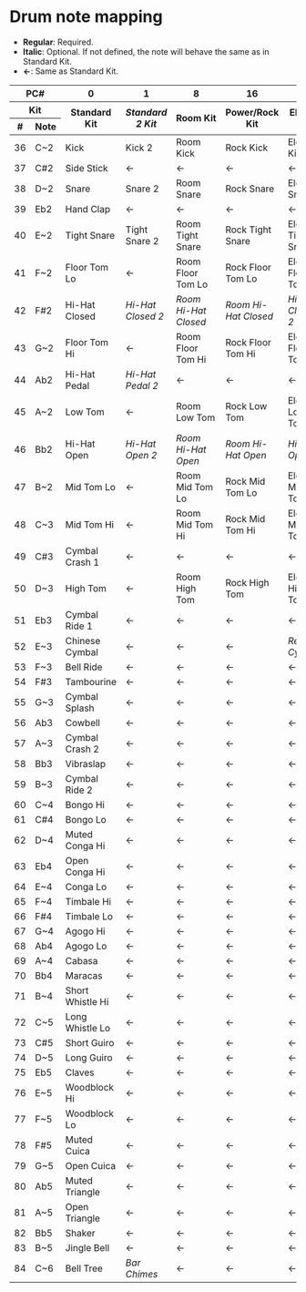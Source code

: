 # Drum note mapping
* **Regular**: Required.
* **Italic**: Optional. If not defined, the note will behave the same as in Standard Kit.
* **←**: Same as Standard Kit.

<div class="table-wrapper">
<table>
	<thead>
		<tr>
			<th colspan=2>PC#</th>
			<th>0</th>
			<th>1</th>
			<th>8</th>
			<th>16</th>
			<th>24</th>
			<th>25</th>
			<th>32</th>
			<th>40</th>
			<th>41</th>
			<th>48</th>
		</tr>
		<tr>
			<th colspan=2>Kit</th>
			<th rowspan=2>Standard Kit</th>
			<th rowspan=2><i>Standard 2 Kit</i></th>
			<th rowspan=2>Room&nbsp;Kit</th>
			<th rowspan=2>Power/Rock Kit</th>
			<th rowspan=2>Electro Kit</th>
			<th rowspan=2>Analog Kit</th>
			<th rowspan=2><i>Jazz&nbsp;Kit</i></th>
			<th rowspan=2>Brush&nbsp;Kit</th>
			<th rowspan=2><i>Brush Kit 2</i></th>
			<th rowspan=2>Orchestra Kit</th>
		</tr>
		<tr>
			<th>#</th>
			<th>Note</th>
		</tr>
	</thead>
	<tbody>
		<tr>
			<td>36</td>
			<td>C~2</td>
			<td>Kick</td>
			<td>Kick 2</td>
			<td>Room Kick</td>
			<td>Rock Kick</td>
			<td>Electro Kick</td>
			<td>Analog Kick</td>
			<td>←</td>
			<td>←</td>
			<td>←</td>
			<td>←</td>
		</tr>
		<tr>
			<td>37</td>
			<td>C#2</td>
			<td>Side Stick</td>
			<td>←</td>
			<td>←</td>
			<td>←</td>
			<td>←</td>
			<td>←</td>
			<td>←</td>
			<td>←</td>
			<td>←</td>
			<td>←</td>
		</tr>
		<tr>
			<td>38</td>
			<td>D~2</td>
			<td>Snare</td>
			<td>Snare 2</td>
			<td>Room Snare</td>
			<td>Rock Snare</td>
			<td>Electro Snare</td>
			<td>←</td>
			<td>←</td>
			<td>←</td>
			<td>←</td>
			<td>←</td>
		</tr>
		<tr>
			<td>39</td>
			<td>Eb2</td>
			<td>Hand Clap</td>
			<td>←</td>
			<td>←</td>
			<td>←</td>
			<td>←</td>
			<td>←</td>
			<td>←</td>
			<td>←</td>
			<td>←</td>
			<td>←</td>
		</tr>
		<tr>
			<td>40</td>
			<td>E~2</td>
			<td>Tight Snare</td>
			<td>Tight Snare 2</td>
			<td>Room Tight Snare</td>
			<td>Rock Tight Snare</td>
			<td>Electro Tight Snare</td>
			<td>←</td>
			<td>←</td>
			<td>←</td>
			<td>←</td>
			<td>←</td>
		</tr>
		<tr>
			<td>41</td>
			<td>F~2</td>
			<td>Floor Tom Lo</td>
			<td>←</td>
			<td>Room Floor Tom Lo</td>
			<td>Rock Floor Tom Lo</td>
			<td>Electro Floor Tom Lo</td>
			<td>←</td>
			<td>←</td>
			<td>←</td>
			<td>←</td>
			<td>←</td>
		</tr>
		<tr>
			<td>42</td>
			<td>F#2</td>
			<td>Hi-Hat Closed</td>
			<td><i>Hi-Hat Closed 2</i></td>
			<td><i>Room Hi-Hat Closed</i></td>
			<td><i>Room Hi-Hat Closed</i></td>
			<td><i>Hi-Hat Closed 2</i></td>
			<td>←</td>
			<td>←</td>
			<td>←</td>
			<td>←</td>
			<td>←</td>
		</tr>
		<tr>
			<td>43</td>
			<td>G~2</td>
			<td>Floor Tom Hi</td>
			<td>←</td>
			<td>Room Floor Tom Hi</td>
			<td>Rock Floor Tom Hi</td>
			<td>Electro Floor Tom Hi</td>
			<td>←</td>
			<td>←</td>
			<td>←</td>
			<td>←</td>
			<td>←</td>
		</tr>
		<tr>
			<td>44</td>
			<td>Ab2</td>
			<td>Hi-Hat Pedal</td>
			<td><i>Hi-Hat Pedal 2</i></td>
			<td>←</td>
			<td>←</td>
			<td>←</td>
			<td>←</td>
			<td>←</td>
			<td>←</td>
			<td>←</td>
			<td>←</td>
		</tr>
		<tr>
			<td>45</td>
			<td>A~2</td>
			<td>Low Tom</td>
			<td>←</td>
			<td>Room Low Tom</td>
			<td>Rock Low Tom</td>
			<td>Electro Low Tom</td>
			<td>←</td>
			<td>←</td>
			<td>←</td>
			<td>←</td>
			<td>←</td>
		</tr>
		<tr>
			<td>46</td>
			<td>Bb2</td>
			<td>Hi-Hat Open</td>
			<td><i>Hi-Hat Open 2</i></td>
			<td><i>Room Hi-Hat Open</i></td>
			<td><i>Room Hi-Hat Open</i></td>
			<td><i>Hi-Hat Open 2</i></td>
			<td>←</td>
			<td>←</td>
			<td>←</td>
			<td>←</td>
			<td>←</td>
		</tr>
		<tr>
			<td>47</td>
			<td>B~2</td>
			<td>Mid Tom Lo</td>
			<td>←</td>
			<td>Room Mid Tom Lo</td>
			<td>Rock Mid Tom Lo</td>
			<td>Electro Mid Tom Lo</td>
			<td>←</td>
			<td>←</td>
			<td>←</td>
			<td>←</td>
			<td>←</td>
		</tr>
		<tr>
			<td>48</td>
			<td>C~3</td>
			<td>Mid Tom Hi</td>
			<td>←</td>
			<td>Room Mid Tom Hi</td>
			<td>Rock Mid Tom Hi</td>
			<td>Electro Mid Tom Hi</td>
			<td>←</td>
			<td>←</td>
			<td>←</td>
			<td>←</td>
			<td>←</td>
		</tr>
		<tr>
			<td>49</td>
			<td>C#3</td>
			<td>Cymbal Crash 1</td>
			<td>←</td>
			<td>←</td>
			<td>←</td>
			<td>←</td>
			<td>←</td>
			<td>←</td>
			<td>←</td>
			<td>←</td>
			<td>←</td>
		</tr>
		<tr>
			<td>50</td>
			<td>D~3</td>
			<td>High Tom</td>
			<td>←</td>
			<td>Room High Tom</td>
			<td>Rock High Tom</td>
			<td>Electro High Tom</td>
			<td>←</td>
			<td>←</td>
			<td>←</td>
			<td>←</td>
			<td>←</td>
		</tr>
		<tr>
			<td>51</td>
			<td>Eb3</td>
			<td>Cymbal Ride 1</td>
			<td>←</td>
			<td>←</td>
			<td>←</td>
			<td>←</td>
			<td>←</td>
			<td>←</td>
			<td>←</td>
			<td>←</td>
			<td>←</td>
		</tr>
		<tr>
			<td>52</td>
			<td>E~3</td>
			<td>Chinese Cymbal</td>
			<td>←</td>
			<td>←</td>
			<td>←</td>
			<td><i>Reverse Cymbal</i></td>
			<td>←</td>
			<td>←</td>
			<td>←</td>
			<td>←</td>
			<td>←</td>
		</tr>
		<tr>
			<td>53</td>
			<td>F~3</td>
			<td>Bell Ride</td>
			<td>←</td>
			<td>←</td>
			<td>←</td>
			<td>←</td>
			<td>←</td>
			<td>←</td>
			<td>←</td>
			<td>←</td>
			<td>←</td>
		</tr>
		<tr>
			<td>54</td>
			<td>F#3</td>
			<td>Tambourine</td>
			<td>←</td>
			<td>←</td>
			<td>←</td>
			<td>←</td>
			<td>←</td>
			<td>←</td>
			<td>←</td>
			<td>←</td>
			<td>←</td>
		</tr>
		<tr>
			<td>55</td>
			<td>G~3</td>
			<td>Cymbal Splash</td>
			<td>←</td>
			<td>←</td>
			<td>←</td>
			<td>←</td>
			<td>←</td>
			<td>←</td>
			<td>←</td>
			<td>←</td>
			<td>←</td>
		</tr>
		<tr>
			<td>56</td>
			<td>Ab3</td>
			<td>Cowbell</td>
			<td>←</td>
			<td>←</td>
			<td>←</td>
			<td>←</td>
			<td>←</td>
			<td>←</td>
			<td>←</td>
			<td>←</td>
			<td>←</td>
		</tr>
		<tr>
			<td>57</td>
			<td>A~3</td>
			<td>Cymbal Crash 2</td>
			<td>←</td>
			<td>←</td>
			<td>←</td>
			<td>←</td>
			<td>←</td>
			<td>←</td>
			<td>←</td>
			<td>←</td>
			<td>←</td>
		</tr>
		<tr>
			<td>58</td>
			<td>Bb3</td>
			<td>Vibraslap</td>
			<td>←</td>
			<td>←</td>
			<td>←</td>
			<td>←</td>
			<td>←</td>
			<td>←</td>
			<td>←</td>
			<td>←</td>
			<td>←</td>
		</tr>
		<tr>
			<td>59</td>
			<td>B~3</td>
			<td>Cymbal Ride 2</td>
			<td>←</td>
			<td>←</td>
			<td>←</td>
			<td>←</td>
			<td>←</td>
			<td>←</td>
			<td>←</td>
			<td>←</td>
			<td>←</td>
		</tr>
		<tr>
			<td>60</td>
			<td>C~4</td>
			<td>Bongo Hi</td>
			<td>←</td>
			<td>←</td>
			<td>←</td>
			<td>←</td>
			<td>←</td>
			<td>←</td>
			<td>←</td>
			<td>←</td>
			<td>←</td>
		</tr>
		<tr>
			<td>61</td>
			<td>C#4</td>
			<td>Bongo Lo</td>
			<td>←</td>
			<td>←</td>
			<td>←</td>
			<td>←</td>
			<td>←</td>
			<td>←</td>
			<td>←</td>
			<td>←</td>
			<td>←</td>
		</tr>
		<tr>
			<td>62</td>
			<td>D~4</td>
			<td>Muted Conga Hi</td>
			<td>←</td>
			<td>←</td>
			<td>←</td>
			<td>←</td>
			<td>←</td>
			<td>←</td>
			<td>←</td>
			<td>←</td>
			<td>←</td>
		</tr>
		<tr>
			<td>63</td>
			<td>Eb4</td>
			<td>Open Conga Hi</td>
			<td>←</td>
			<td>←</td>
			<td>←</td>
			<td>←</td>
			<td>←</td>
			<td>←</td>
			<td>←</td>
			<td>←</td>
			<td>←</td>
		</tr>
		<tr>
			<td>64</td>
			<td>E~4</td>
			<td>Conga Lo</td>
			<td>←</td>
			<td>←</td>
			<td>←</td>
			<td>←</td>
			<td>←</td>
			<td>←</td>
			<td>←</td>
			<td>←</td>
			<td>←</td>
		</tr>
		<tr>
			<td>65</td>
			<td>F~4</td>
			<td>Timbale Hi</td>
			<td>←</td>
			<td>←</td>
			<td>←</td>
			<td>←</td>
			<td>←</td>
			<td>←</td>
			<td>←</td>
			<td>←</td>
			<td>←</td>
		</tr>
		<tr>
			<td>66</td>
			<td>F#4</td>
			<td>Timbale Lo</td>
			<td>←</td>
			<td>←</td>
			<td>←</td>
			<td>←</td>
			<td>←</td>
			<td>←</td>
			<td>←</td>
			<td>←</td>
			<td>←</td>
		</tr>
		<tr>
			<td>67</td>
			<td>G~4</td>
			<td>Agogo Hi</td>
			<td>←</td>
			<td>←</td>
			<td>←</td>
			<td>←</td>
			<td>←</td>
			<td>←</td>
			<td>←</td>
			<td>←</td>
			<td>←</td>
		</tr>
		<tr>
			<td>68</td>
			<td>Ab4</td>
			<td>Agogo Lo</td>
			<td>←</td>
			<td>←</td>
			<td>←</td>
			<td>←</td>
			<td>←</td>
			<td>←</td>
			<td>←</td>
			<td>←</td>
			<td>←</td>
		</tr>
		<tr>
			<td>69</td>
			<td>A~4</td>
			<td>Cabasa</td>
			<td>←</td>
			<td>←</td>
			<td>←</td>
			<td>←</td>
			<td>←</td>
			<td>←</td>
			<td>←</td>
			<td>←</td>
			<td>←</td>
		</tr>
		<tr>
			<td>70</td>
			<td>Bb4</td>
			<td>Maracas</td>
			<td>←</td>
			<td>←</td>
			<td>←</td>
			<td>←</td>
			<td>←</td>
			<td>←</td>
			<td>←</td>
			<td>←</td>
			<td>←</td>
		</tr>
		<tr>
			<td>71</td>
			<td>B~4</td>
			<td>Short Whistle Hi</td>
			<td>←</td>
			<td>←</td>
			<td>←</td>
			<td>←</td>
			<td>←</td>
			<td>←</td>
			<td>←</td>
			<td>←</td>
			<td>←</td>
		</tr>
		<tr>
			<td>72</td>
			<td>C~5</td>
			<td>Long Whistle Lo</td>
			<td>←</td>
			<td>←</td>
			<td>←</td>
			<td>←</td>
			<td>←</td>
			<td>←</td>
			<td>←</td>
			<td>←</td>
			<td>←</td>
		</tr>
		<tr>
			<td>73</td>
			<td>C#5</td>
			<td>Short Guiro</td>
			<td>←</td>
			<td>←</td>
			<td>←</td>
			<td>←</td>
			<td>←</td>
			<td>←</td>
			<td>←</td>
			<td>←</td>
			<td>←</td>
		</tr>
		<tr>
			<td>74</td>
			<td>D~5</td>
			<td>Long Guiro</td>
			<td>←</td>
			<td>←</td>
			<td>←</td>
			<td>←</td>
			<td>←</td>
			<td>←</td>
			<td>←</td>
			<td>←</td>
			<td>←</td>
		</tr>
		<tr>
			<td>75</td>
			<td>Eb5</td>
			<td>Claves</td>
			<td>←</td>
			<td>←</td>
			<td>←</td>
			<td>←</td>
			<td>←</td>
			<td>←</td>
			<td>←</td>
			<td>←</td>
			<td>←</td>
		</tr>
		<tr>
			<td>76</td>
			<td>E~5</td>
			<td>Woodblock Hi</td>
			<td>←</td>
			<td>←</td>
			<td>←</td>
			<td>←</td>
			<td>←</td>
			<td>←</td>
			<td>←</td>
			<td>←</td>
			<td>←</td>
		</tr>
		<tr>
			<td>77</td>
			<td>F~5</td>
			<td>Woodblock Lo</td>
			<td>←</td>
			<td>←</td>
			<td>←</td>
			<td>←</td>
			<td>←</td>
			<td>←</td>
			<td>←</td>
			<td>←</td>
			<td>←</td>
		</tr>
		<tr>
			<td>78</td>
			<td>F#5</td>
			<td>Muted Cuica</td>
			<td>←</td>
			<td>←</td>
			<td>←</td>
			<td>←</td>
			<td>←</td>
			<td>←</td>
			<td>←</td>
			<td>←</td>
			<td>←</td>
		</tr>
		<tr>
			<td>79</td>
			<td>G~5</td>
			<td>Open Cuica</td>
			<td>←</td>
			<td>←</td>
			<td>←</td>
			<td>←</td>
			<td>←</td>
			<td>←</td>
			<td>←</td>
			<td>←</td>
			<td>←</td>
		</tr>
		<tr>
			<td>80</td>
			<td>Ab5</td>
			<td>Muted Triangle</td>
			<td>←</td>
			<td>←</td>
			<td>←</td>
			<td>←</td>
			<td>←</td>
			<td>←</td>
			<td>←</td>
			<td>←</td>
			<td>←</td>
		</tr>
		<tr>
			<td>81</td>
			<td>A~5</td>
			<td>Open Triangle</td>
			<td>←</td>
			<td>←</td>
			<td>←</td>
			<td>←</td>
			<td>←</td>
			<td>←</td>
			<td>←</td>
			<td>←</td>
			<td>←</td>
		</tr>
		<tr>
			<td>82</td>
			<td>Bb5</td>
			<td>Shaker</td>
			<td>←</td>
			<td>←</td>
			<td>←</td>
			<td>←</td>
			<td>←</td>
			<td>←</td>
			<td>←</td>
			<td>←</td>
			<td>←</td>
		</tr>
		<tr>
			<td>83</td>
			<td>B~5</td>
			<td>Jingle Bell</td>
			<td>←</td>
			<td>←</td>
			<td>←</td>
			<td>←</td>
			<td>←</td>
			<td>←</td>
			<td>←</td>
			<td>←</td>
			<td>←</td>
		</tr>
		<tr>
			<td>84</td>
			<td>C~6</td>
			<td>Bell Tree</td>
			<td><i>Bar Chimes</i></td>
			<td>←</td>
			<td>←</td>
			<td>←</td>
			<td>←</td>
			<td>←</td>
			<td>←</td>
			<td>←</td>
			<td>←</td>
		</tr>
	</tbody>
</table>
</div>